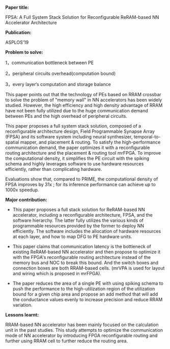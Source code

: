 **Paper title:**

FPSA: A Full System Stack Solution for Reconfigurable ReRAM-based NN Accelerator
Architecture

**Publication:**

ASPLOS’19

**Problem to solve:**

1，communication bottleneck between PE

2，peripheral circuits overhead(computation bound)

3，every layer‘s computation and storage balance

This paper points out that the technology of PEs based on RRAM crossbar to solve
the problem of "memory wall" in NN accelerators has been widely studied.
However, the high efficiency and high density advantage of RRAM have not been
fully utilized due to the huge communication demand between PEs and the high
overhead of peripheral circuits.

This paper proposes a full system stack solution, composed of a reconfigurable
architecture design, Field Programmable Synapse Array (FPSA) and its software
system including neural synthesizer, temporal-to-spatial mapper, and placement &
routing. To satisfy the high-performance communication demand, the paper
optimizes it with a reconfigurable routing architecture and the placement &
routing tool mrFPGA. To improve the computational density, it simplifies the PE
circuit with the spiking schema and highly leverages software to use hardware
resources efficiently, rather than complicating hardware.

Evaluations show that, compared to PRIME, the computational density of FPSA
improves by 31x ; for its inference performance can achieve up to 1000x speedup.

**Major contribution:**

-   This paper proposes a full stack solution for ReRAM-based NN accelerator,
    including a reconfigurable architecture, FPSA, and the software hierarchy.
    The latter fully utilizes the various kinds of programmable resources
    provided by the former to deploy NN efficiently. The software includes the
    allocation of hardware resources at each layer, and how to map DFG to PE
    hardware units.

-   This paper claims that communication latency is the bottleneck of existing
    ReRAM-based NN accelerator and then propose to optimize it with the FPGA's
    reconfigurable routing architecture instead of the memory bus and NOC to
    break this bound. And the switch boxes and connection boxes are both
    RRAM-based cells. (mrVPA is used for layout and wiring which is proposed in
    mrFPGA).

-   The paper reduces the area of a single PE with using spiking schema to push
    the performance to the high-utilization region of the utilization bound for
    a given chip area and propose an add method that will add the conductance
    values evenly to increase precision and reduce RRAM variation.

**Lessons learnt:**

RRAM-based NN accelerator has been mainly focused on the calculation unit in the
past studies. This study attempts to optimize the communication mode of NN
accelerator by introducing FPGA reconfigurable routing and further using RRAM
cell to further reduce the routing area.
